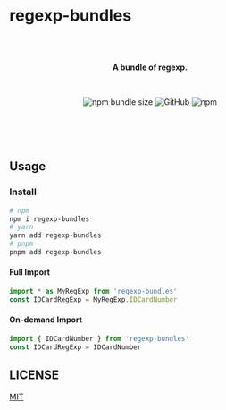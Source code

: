 # regexp-bundles

<br>
<br>
<p align="center">
 <b>A bundle of regexp.</b>
</p>

<br>
<p align="center">
<img alt="npm bundle size" src="https://img.shields.io/bundlephobia/minzip/regexp-bundles?label=size&style=flat-square">
<img alt="GitHub" src="https://img.shields.io/github/license/javascriptfield/regexp-bundles?style=flat-square">
<img alt="npm" src="https://img.shields.io/npm/dw/regexp-bundles?style=flat-square">
</p>
<br>
<br>
<br>

## Usage

### Install

```sh
# npm
npm i regexp-bundles
# yarn 
yarn add regexp-bundles
# pnpm
pnpm add regexp-bundles
```

#### Full Import

```js
import * as MyRegExp from 'regexp-bundles'
const IDCardRegExp = MyRegExp.IDCardNumber
```

#### On-demand Import

```js
import { IDCardNumber } from 'regexp-bundles'
const IDCardRegExp = IDCardNumber
```

## LICENSE

[MIT](/LICENSE)
